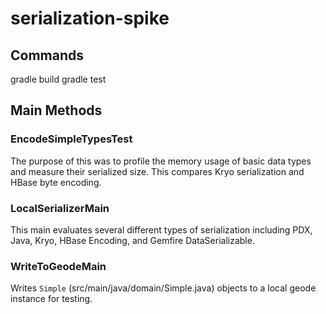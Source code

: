 # serialization-spike

## Commands
gradle build
gradle test

## Main Methods

### EncodeSimpleTypesTest

The purpose of this was to profile the memory usage of basic data types and measure their serialized size.  This compares Kryo serialization and HBase byte encoding.

### LocalSerializerMain

This main evaluates several different types of serialization including PDX, Java, Kryo, HBase Encoding, and Gemfire DataSerializable.

### WriteToGeodeMain

Writes `Simple` (src/main/java/domain/Simple.java) objects to a local geode instance for testing.
